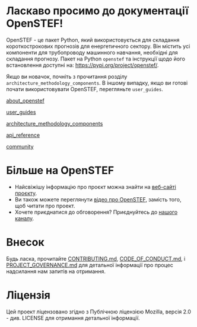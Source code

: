 # Ласкаво просимо до документації OpenSTEF!

OpenSTEF - це пакет Python, який використовується для складання
короткострокових прогнозів для енергетичного сектору. Він містить усі
компоненти для трубопроводу машинного навчання, необхідні для складання
прогнозу. Пакет на Python `openstef` та інструкції щодо його
встановлення доступні на: <https://pypi.org/project/openstef/>.

Якщо ви новачок, почніть з прочитання розділу
`architecture_methodology_components`. В іншому випадку, якщо ви готові
почати використовувати OpenSTEF, перегляньте `user_guides`.

<div class="toctree" maxdepth="1">

[about_openstef](https://github.com/AlexBotsmann/openstef/blob/dev/ostef-doc-ua/doc-md/about_openstef.md)

[user_guides](https://github.com/AlexBotsmann/openstef/blob/dev/ostef-doc-ua/doc-md/user_guides.md)

[architecture_methodology_components](https://github.com/AlexBotsmann/openstef/blob/dev/ostef-doc-ua/doc-md/architecture_methodology_components.md)

[api_reference](https://github.com/AlexBotsmann/openstef/blob/dev/ostef-doc-ua/doc-md/api_reference.md)

[community](https://github.com/AlexBotsmann/openstef/blob/dev/ostef-doc-ua/doc-md/community.md)

</div>

# Більше на OpenSTEF

-   Найсвіжішу інформацію про проєкт можна знайти на [веб-сайті проєкту](https://www.lfenergy.org/projects/openstef/).
-   Ви також можете переглянути [відео про OpenSTEF](https://www.lfenergy.org/forecasting-to-create-a-more-resilient-optimized-grid/),
    замість того, щоб читати про проект.
-   Хочете приєднатися до обговорення? Приєднуйтесь до [нашого каналу](https://teams.microsoft.com/l/team/19%3ac08a513650524fc988afb296cd0358cc%40thread.tacv2/conversations?groupId=bfcb763a-3a97-4938-81d7-b14512aa537d&tenantId=697f104b-d7cb-48c8-ac9f-bd87105bafdc).

# Внесок

Будь ласка, прочитайте
[CONTRIBUTING.md](https://github.com/OpenSTEF/.github/blob/main/CONTRIBUTING.md),
[CODE_OF_CONDUCT.md](https://github.com/OpenSTEF/.github/blob/main/CODE_OF_CONDUCT.md),
і
[PROJECT_GOVERNANCE.md](https://github.com/OpenSTEF/.github/blob/main/PROJECT_GOVERNANCE.md)
для детальної інформації про процес надсилання нам запитів на отримання.

# Ліцензія

Цей проект ліцензовано згідно з Публічною ліцензією Mozilla, версія
2.0 - див. LICENSE для отримання детальної інформації.
